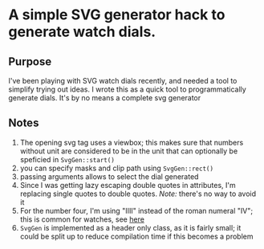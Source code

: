 # A simple SVG generator hack to generate watch dials.

## Purpose

I've been playing with SVG watch dials recently, and needed a tool to simplify
trying out ideas. I wrote this as a quick tool to programmatically generate
dials. It's by no means a complete svg generator

## Notes

1. The opening svg tag uses a viewbox; this makes sure that numbers without unit are considered to be in the unit that can optionally be speficied in `SvgGen::start()`
2. you can specify masks and clip path using `SvgGen::rect()`
3. passing arguments allows to select the dial generated
4. Since I was getting lazy escaping double quotes in attributes, I'm replacing single quotes to double quotes. *Note:* there's no way to avoid it
5. For the number four, I'm using "IIII" instead of the roman numeral "IV"; this is common for watches, see [here](http://www.orientalwatchsite.com/the-watchmakers-four-why-some-watches-use-iiii-instead-of-iv/)
6. `SvgGen` is implemented as a header only class, as it is fairly small; it could be split up to reduce compilation time if this becomes a problem
